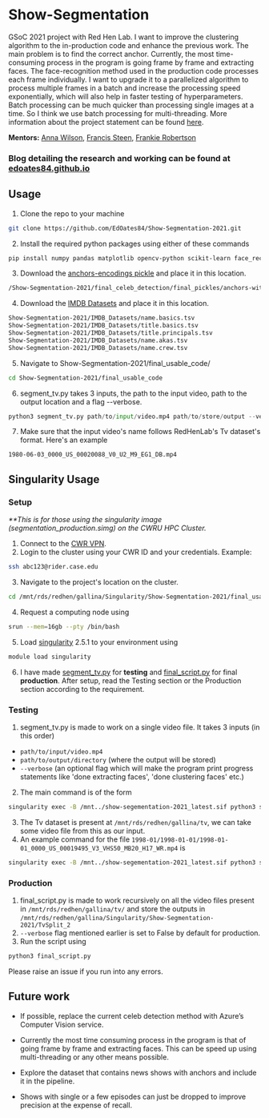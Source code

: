 # Show-Segmentation
GSoC 2021 project with Red Hen Lab. I want to improve the clustering algorithm to the in-production code and enhance the previous work. The main problem is to find the correct anchor. Currently, the most time-consuming process in the program is going frame by frame and extracting faces. The face-recognition method used in the production code processes each frame individually. I want to upgrade it to a parallelized algorithm to process multiple frames in a batch and increase the processing speed exponentially, which will also help in faster testing of hyperparameters. Batch processing can be much quicker than processing single images at a time. So I think we use batch processing for multi-threading. More information about the project statement can be found <a href="https://sites.google.com/site/distributedlittleredhen/home/the-cognitive-core-research-topics-in-red-hen/the-barnyard/tv-show-segmentation">here</a>. 

<b>Mentors:</b> <a href="https://www.rees.ox.ac.uk/people/dr-anna-wilson">Anna Wilson</a>, <a href="https://comm.ucla.edu/person/francis-steen/">Francis Steen</a>, <a href="http://frankie.robertson.name/">Frankie Robertson</a> 

### Blog detailing the research and working can be found at <a href="https://edoates84.github.io">edoates84.github.io</a>

## Usage
1. Clone the repo to your machine
```bash
git clone https://github.com/EdOates84/Show-Segmentation-2021.git
```
2. Install the required python packages using either of these commands
```bash
pip install numpy pandas matplotlib opencv-python scikit-learn face_recognition wikipedia ffmpeg traceback2
``` 

3. Download the <a href="https://drive.google.com/open?id=1AAkCoH1FDuJz4pTOyZv9QCUFPZAHECRI">anchors-encodings pickle</a> and place it in this location.
```bash
/Show-Segmentation-2021/final_celeb_detection/final_pickles/anchors-with-TV-encodings.pickle
```
4. Download the <a href="https://drive.google.com/drive/folders/1LpbtUeRHRcEW7Avf4_y_jphe7i-Z0JKU?usp=sharing">IMDB Datasets</a> and place it in this location.
```bash
Show-Segmentation-2021/IMDB_Datasets/name.basics.tsv
Show-Segmentation-2021/IMDB_Datasets/title.basics.tsv
Show-Segmentation-2021/IMDB_Datasets/title.principals.tsv
Show-Segmentation-2021/IMDB_Datasets/name.akas.tsv
Show-Segmentation-2021/IMDB_Datasets/name.crew.tsv
```
5. Navigate to Show-Segmentation-2021/final_usable_code/
```bash
cd Show-Segmentation-2021/final_usable_code
```
6. segment_tv.py takes 3 inputs, the path to the input video, path to the output location and a flag --verbose.
```python
python3 segment_tv.py path/to/input/video.mp4 path/to/store/output --verbose
```
7. Make sure that the input video's name follows RedHenLab's Tv dataset's format. Here's an example
```
1980-06-03_0000_US_00020088_V0_U2_M9_EG1_DB.mp4
```

## Singularity Usage
### Setup
<i> **This is for those using the singularity image (segmentation_production.simg) on the CWRU HPC Cluster.</i>
1. Connect to the <a href="https://vpnsetup.case.edu/">CWR VPN</a>.
2. Login to the cluster using your CWR ID and your credentials. Example:
```bash
ssh abc123@rider.case.edu
```
3. Navigate to the project's location on the cluster.
```bash
cd /mnt/rds/redhen/gallina/Singularity/Show-Segmentation-2021/final_usable_code
```
4. Request a computing node using
```bash
srun --mem=16gb --pty /bin/bash
```
5. Load <a href="http://singularity.lbl.gov/">singularity</a> 2.5.1 to your environment using
```bash
module load singularity
```
6. I have made <a href="https://github.com/EdOates84/Show-Segmentation-2021/blob/main/final_usable_code/segment_tv.py">segment_tv.py</a> for <b>testing</b> and <a href="https://github.com/EdOates84/Show-Segmentation-2021/blob/main/final_usable_code/final_script.py">final_script.py</a> for final <b>production</b>. After setup, read the Testing section or the Production section according to the requirement.

### Testing
1. segment_tv.py is made to work on a single video file. It takes 3 inputs (in this order)
*  ```path/to/input/video.mp4```
*  ```path/to/output/directory``` (where the output will be stored)
*  ```--verbose``` (an optional flag which will make the program print progress statements like 'done extracting faces', 'done clustering faces' etc.)
2. The main command is of the form
```bash
singularity exec -B /mnt../show-segementation-2021_latest.sif python3 segment_video.py {INPUT_VIDEO_PATH} {OUTPUT_PATH} {--verbose}
```
3. The Tv dataset is present at ```/mnt/rds/redhen/gallina/tv```, we can take some video file from this as our input.
4. An example command for the file ```1998-01/1998-01-01/1998-01-01_0000_US_00019495_V3_VHS50_MB20_H17_WR.mp4``` is
```bash
singularity exec -B /mnt../show-segementation-2021_latest.sif python3 segment_video.py /mnt/rds/redhen/gallina/tv/1998/1998-01/1998-01-01/1998-01-01_0000_US_00019495_V3_VHS50_MB20_H17_WR.mp4 mnt/path/to/output/directory --verbose
```

### Production
1. final_script.py is made to work recursively on all the video files present in ```/mnt/rds/redhen/gallina/tv/``` and store the outputs in ```/mnt/rds/redhen/gallina/Singularity/Show-Segmentation-2021/TvSplit_2```
2. ```--verbose``` flag mentioned earlier is set to False by default for production.
3. Run the script using
```bash
python3 final_script.py
```
Please raise an issue if you run into any errors.

## Future work
* If possible, replace the current celeb detection method with Azure’s Computer Vision service.

* Currently the most time consuming process in the program is that of going frame by frame and extracting faces. This can be speed up using multi-threading or any other means possible.

* Explore the dataset that contains news shows with anchors and include it in the pipeline.

* Shows with single or a few episodes can just be dropped to improve precision at the expense of recall.